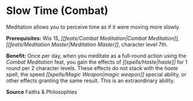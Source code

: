 ﻿---
cssclass: [feats]

---
# Slow Time (Combat)

Meditation allows you to perceive time as if it were moving more slowly.

**Prerequisites:** Wis 15, _[[feats/Combat Meditation|Combat Meditation]]_, _[[feats/Meditation Master|Meditation Master]]_, character level 7th.

**Benefit:** Once per day, when you meditate as a full-round action using the _Combat Meditation_ feat, you gain the effects of _[[spells/Haste|haste]]_ for 1 round per 2 character levels. These effects do not stack with the _haste_ spell, the speed _[[spells/Magic Weapon|magic weapon]]_ special ability, or other effects granting the same result. This is an extraordinary ability.

**Source** Faiths & Philosophies